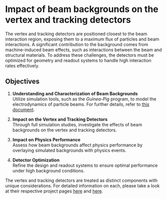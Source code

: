 # Impact of beam backgrounds on the  vertex and tracking detectors

The vertex and tracking detectors are positioned closest to the beam interaction region, exposing them to a maximum flux of particles and beam interactions. A significant contribution to the background comes from machine-induced beam effects, such as interactions between the beam and structural materials. To address these challenges, the detectors must be optimized for geometry and readout systems to handle high interaction rates effectively.

## Objectives

1. **Understanding and Characterization of Beam Backgrounds**  
   Utilize simulation tools, such as the *Guinea-Pig* program, to model the electrodynamics of particle beams. For further details, refer to [this document](https://cds.cern.ch/record/382453/files/ps-99-014.pdf).  

2. **Impact on the Vertex and Tracking Detectors**  
   Through full simulation studies, investigate the effects of beam backgrounds on the vertex and tracking detectors.  

3. **Impact on Physics Performance**  
   Assess how beam backgrounds affect physics performance by overlaying simulated backgrounds with physics events.  

4. **Detector Optimization**  
   Refine the design and readout systems to ensure optimal performance under high background conditions.

The vertex and tracking detectors are treated as distinct components with unique considerations. For detailed information on each, please take a look at their respective project pages [here](https://github.com/mit-fcc/projects/blob/master/detector_beam_backgrounds/vertexing.md) and [here](https://github.com/mit-fcc/projects/blob/master/detector_beam_backgrounds/tracking.md).
